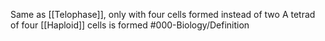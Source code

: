 Same as [[Telophase]], only with four cells formed instead of two
A tetrad of four [[Haploid]] cells is formed
#000-Biology/Definition 